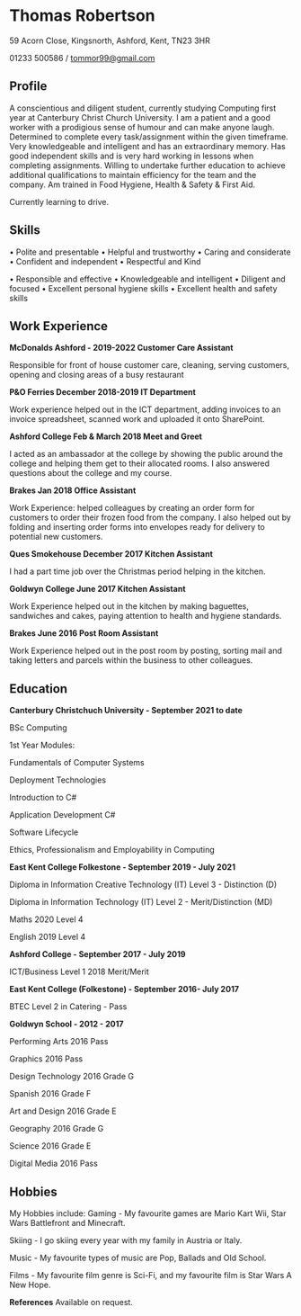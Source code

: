 # **Thomas Robertson**


59 Acorn Close, Kingsnorth, Ashford, Kent, TN23 3HR 

01233 500586 / tommor99@gmail.com 

## **Profile**

A conscientious and diligent student, currently studying Computing first year at Canterbury Christ Church University. I am a patient and a good worker with a prodigious sense of humour and can make anyone laugh. Determined to complete every task/assignment within the given timeframe. Very knowledgeable and intelligent and has an extraordinary memory. Has good independent skills and is very hard working in lessons when completing assignments. Willing to undertake further education to achieve additional qualifications to maintain efficiency for the team and the company. Am trained in Food Hygiene, Health & Safety & First Aid. 

Currently learning to drive. 


## **Skills**
 
•	Polite and presentable
•	Helpful and trustworthy
•	Caring and considerate
•	Confident and independent
•	Respectful and Kind

•	Responsible and effective
•	Knowledgeable and intelligent
•	Diligent and focused
•	Excellent personal hygiene skills
•	Excellent health and safety skills
        

## **Work Experience**


**McDonalds Ashford - 2019-2022  Customer Care Assistant**

Responsible for front of house customer care, cleaning, serving customers, opening and closing areas of a busy restaurant

**P&O Ferries	December 2018-2019	               IT Department**

Work experience helped out in the ICT department, adding invoices to an invoice spreadsheet, scanned work and uploaded it onto SharePoint.  


**Ashford College 	Feb & March 2018		Meet and Greet**

I acted as an ambassador at the college by showing the public around the college and helping them get to their allocated rooms. I also answered questions about the college and my course.     



**Brakes 		Jan 2018             Office Assistant**

Work Experience: helped colleagues by creating an order form for customers to order their frozen food from the company. I also helped out by folding and inserting order forms into envelopes ready for delivery to potential new customers.

**Ques Smokehouse December 2017	                            Kitchen Assistant**

I had a part time job over the Christmas period helping in the kitchen.      

**Goldwyn College 	June 2017 		             Kitchen Assistant**

Work Experience helped out in the kitchen by making baguettes, sandwiches and cakes, paying attention to health and hygiene standards. 	 


**Brakes 		June 2016 		             Post Room Assistant**  

Work Experience helped out in the post room by posting, sorting mail and taking letters and parcels within the business to other colleagues.  



## **Education**


**Canterbury Christchuch University  - September 2021 to date**

BSc Computing

1st Year Modules:

Fundamentals of Computer Systems

Deployment Technologies

Introduction to C#

Application Development C#

Software Lifecycle

Ethics, Professionalism and Employability in Computing


**East Kent College Folkestone - September 2019 - July 2021**

Diploma in Information Creative Technology (IT) Level 3 - Distinction (D)

Diploma in Information Technology (IT) Level 2 - Merit/Distinction (MD)

Maths 	2020	Level 4

English 	2019	Level 4

**Ashford College - September 2017 - July 2019**

ICT/Business Level 1	2018	Merit/Merit

**East Kent College (Folkestone) - September 2016- July 2017**

BTEC Level 2 in Catering 	- Pass

**Goldwyn School - 2012 - 2017**

Performing Arts	2016 	Pass 

Graphics 	2016	Pass

Design Technology 	2016	Grade G

Spanish 	2016	Grade F

Art and Design 	2016	Grade E

Geography 	2016	Grade G

Science 	2016	Grade E

Digital Media  	2016	Pass 



## **Hobbies**

My Hobbies include:
Gaming  - My favourite games are Mario Kart Wii, Star Wars Battlefront and Minecraft. 

Skiing  - I go skiing every year with my family in Austria or Italy.

 
Music - My favourite types of music are Pop, Ballads and Old School. 

Films - My favourite film genre is Sci-Fi, and my favourite film is Star Wars A New Hope.  

**References**
Available on request. 

